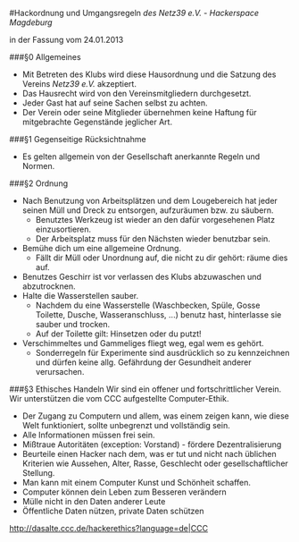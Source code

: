 #Hackordnung und Umgangsregeln
*des Netz39 e.V. - Hackerspace Magdeburg*

in der Fassung vom 24.01.2013


###§0 Allgemeines
  - Mit Betreten des Klubs wird diese Hausordnung und die Satzung des Vereins *Netz39 e.V.* akzeptiert.
  - Das Hausrecht wird von den Vereinsmitgliedern durchgesetzt.
  - Jeder Gast hat auf seine Sachen selbst zu achten.
  - Der Verein oder seine Mitglieder übernehmen keine Haftung für mitgebrachte Gegenstände jeglicher Art. 

###§1 Gegenseitige Rücksichtnahme
  - Es gelten allgemein von der Gesellschaft anerkannte Regeln und Normen.

###§2 Ordnung
  - Nach Benutzung von Arbeitsplätzen und dem Lougebereich hat jeder seinen Müll und Dreck zu entsorgen, aufzuräumen bzw. zu säubern.
    * Benutztes Werkzeug ist wieder an den dafür vorgesehenen Platz einzusortieren.
    * Der Arbeitsplatz muss für den Nächsten wieder benutzbar sein.
  - Bemühe dich um eine allgemeine Ordnung.
    * Fällt dir Müll oder Unordnung auf, die nicht zu dir gehört: räume dies auf.
  - Benutzes Geschirr ist vor verlassen des Klubs abzuwaschen und abzutrocknen.
  - Halte die Wasserstellen sauber.
    * Nachdem du eine Wasserstelle (Waschbecken, Spüle, Gosse Toilette, Dusche, Wasseranschluss, ...) benutz hast, hinterlasse sie sauber und trocken.
    * Auf der Toilette gilt: Hinsetzen oder du putzt!
  - Verschimmeltes und Gammeliges fliegt weg, egal wem es gehört.
    * Sonderregeln für Experimente sind ausdrücklich so zu kennzeichnen und dürfen keine allg. Gefährdung der Gesundheit anderer verursachen.

###§3 Ethisches Handeln
Wir sind ein offener und fortschrittlicher Verein. Wir unterstützen die vom CCC aufgestellte Computer-Ethik.
  - Der Zugang zu Computern und allem, was einem zeigen kann, wie diese Welt funktioniert, sollte unbegrenzt und vollständig sein.
  - Alle Informationen müssen frei sein.
  - Mißtraue Autoritäten (exception: Vorstand) - fördere Dezentralisierung
  - Beurteile einen Hacker nach dem, was er tut und nicht nach üblichen Kriterien wie Aussehen, Alter, Rasse, Geschlecht oder gesellschaftlicher Stellung.
  - Man kann mit einem Computer Kunst und Schönheit schaffen.
  - Computer können dein Leben zum Besseren verändern
  - Mülle nicht in den Daten anderer Leute
  - Öffentliche Daten nützen, private Daten schützen

http://dasalte.ccc.de/hackerethics?language=de|CCC
